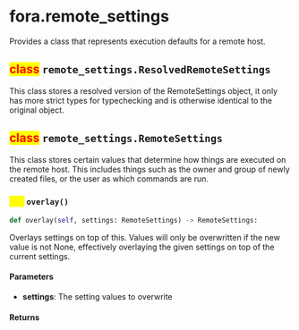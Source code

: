 # fora.remote_settings

Provides a class that represents execution defaults for a remote host.

## <mark style="color:red;">class</mark> `remote_settings.ResolvedRemoteSettings`

This class stores a resolved version of the RemoteSettings object,
it only has more strict types for typechecking and is otherwise
identical to the original object.

## <mark style="color:red;">class</mark> `remote_settings.RemoteSettings`

This class stores certain values that determine how things are executed on
the remote host. This includes things such as the owner and group of newly
created files, or the user as which commands are run.

### <mark style="color:yellow;">def</mark> `overlay()`

```python
def overlay(self, settings: RemoteSettings) -> RemoteSettings:
```

Overlays settings on top of this. Values will only be overwritten
if the new value is not None, effectively overlaying the given settings
on top of the current settings.

#### Parameters

 -  **settings**: The setting values to overwrite

#### Returns
